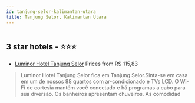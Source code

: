 ```yaml
---
id: tanjung-selor-kalimantan-utara
title: Tanjung Selor, Kalimantan Utara
---
```


<center><img src="https://i.travelapi.com/hotels/45000000/44820000/44815100/44815017/d3298aea_z.jpg" alt="" /></center>


##  3 star hotels - ⭐️⭐️⭐️

-    [Luminor Hotel Tanjung Selor](https://us.hurb.com/hotels/tanjung-selor/luminor-hotel-tanjung-selor-HT-SJ4A?cmp=18055) Prices from R$ 115,83
   > Luminor Hotel Tanjung Selor fica em Tanjung Selor.Sinta-se em casa em um de nossos 88 quartos com ar-condicionado e TVs LCD. O Wi-Fi de cortesia mantém você conectado e há programas a cabo para sua diversão. Os banheiros apresentam chuveiros. As comodidad
